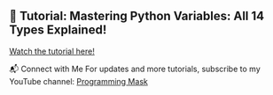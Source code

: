 ## 🐍 Tutorial: Mastering Python Variables: All 14 Types Explained!



[Watch the tutorial here!](https://www.youtube.com/watch?v=h-gZoCrCPfQ)

📬 Connect with Me
For updates and more tutorials, subscribe to my YouTube channel: [Programming Mask](https://www.youtube.com/@ProgrammingMask)

